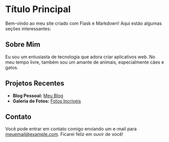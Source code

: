 # Título Principal

Bem-vindo ao meu site criado com Flask e Markdown! Aqui estão algumas seções interessantes:

## Sobre Mim

Eu sou um entusiasta de tecnologia que adora criar aplicativos web. No meu tempo livre, também sou um amante de animais, especialmente cães e gatos.

## Projetos Recentes

- **Blog Pessoal:** [Meu Blog](http://meublog.com)
- **Galeria de Fotos:** [Fotos Incríveis](http://fotosincriveis.com)

## Contato

Você pode entrar em contato comigo enviando um e-mail para [meuemail@example.com](mailto:meuemail@example.com). Ficarei feliz em ouvir de você!

